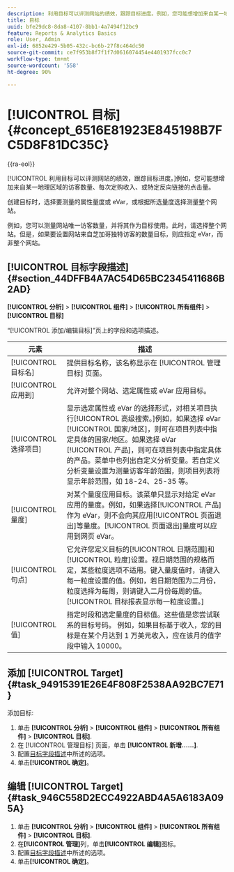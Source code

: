 ```yaml
---
description: 利用目标可以评测网站的绩效，跟踪目标进度。例如，您可能想增加来自某一地理区域的访客数量、每次定购收入、或特定反向链接的点击量。
title: 目标
uuid: bfe29dc8-8da8-4107-8bb1-4a7494f12bc9
feature: Reports & Analytics Basics
role: User, Admin
exl-id: 6852e429-5b05-432c-bc6b-27f8c464dc50
source-git-commit: ce7f953b8f7f1f7d0616074454e4401937fcc0c7
workflow-type: tm+mt
source-wordcount: '558'
ht-degree: 90%

---
```


# [!UICONTROL 目标] {#concept_6516E81923E845198B7FC5D8F81DC35C}

{{ra-eol}}

[!UICONTROL 利用目标可以评测网站的绩效，跟踪目标进度。]例如，您可能想增加来自某一地理区域的访客数量、每次定购收入、或特定反向链接的点击量。

创建目标时，选择要测量的属性量度或 eVar，或根据所选量度选择测量整个网站。

例如，您可以测量网站唯一访客数量，并将其作为目标使用。此时，请选择整个网站。但是，如果要设置网站来自芝加哥独特访客的数量目标，则应指定 eVar，而非整个网站。

## [!UICONTROL 目标字段描述] {#section_44DFFB4A7AC54D65BC2345411686B2AD}

**[!UICONTROL 分析]** > **[!UICONTROL 组件]** > **[!UICONTROL 所有组件]** > **[!UICONTROL 目标]**

“[!UICONTROL 添加/编辑目标]”页上的字段和选项描述。

| 元素 | 描述 |
| --- | --- |
| [!UICONTROL 目标名] | 提供目标名称，该名称显示在 [!UICONTROL 管理目标] 页面。 |
| [!UICONTROL 应用到] | 允许对整个网站、选定属性或 eVar 应用目标。 |
| [!UICONTROL 选择项目] | 显示选定属性或 eVar 的选择形式，对相关项目执行[!UICONTROL 高级搜索。]例如，如果选择 eVar [!UICONTROL 国家/地区]，则可在项目列表中指定具体的国家/地区。如果选择 eVar [!UICONTROL 产品]，则可在项目列表中指定具体的产品。菜单中也列出自定义分析变量。若自定义分析变量设置为测量访客年龄范围，则项目列表将显示年龄范围，如 18-24、25-35 等。 |
| [!UICONTROL 量度] | 对某个量度应用目标。该菜单只显示对给定 eVar 应用的量度。例如，如果选择[!UICONTROL 产品]作为 eVar，则不会向其应用[!UICONTROL 页面退出]等量度。[!UICONTROL 页面退出]量度可以应用到网页 eVar。 |
| [!UICONTROL 句点] | 它允许您定义目标的[!UICONTROL 日期范围]和[!UICONTROL 粒度]设置。视日期范围的规格而定，某些粒度选项不适用。键入量度值时，请键入每一粒度设置的值。例如，若日期范围为二月份，粒度选择为每周，则请键入二月份每周的值。[!UICONTROL 目标报表显示每一粒度设置。] |
| [!UICONTROL 值] | 指定时段和选定量度的目标值。这些值是您尝试联系的目标号码。 例如，如果目标基于收入，您的目标是在某个月达到 1 万美元收入，应在该月的值字段中输入 10000。 |

## 添加 [!UICONTROL Target] {#task_94915391E26E4F808F2538AA92BC7E71}

添加目标:

1. 单击 **[!UICONTROL 分析]** > **[!UICONTROL 组件]** > **[!UICONTROL 所有组件]** > **[!UICONTROL 目标]**.
1. 在 [!UICONTROL 管理目标] 页面，单击 **[!UICONTROL 新增……]**.
1. 配置[目标字段描述](/help/analyze/reports-analytics/targets.md#section_44DFFB4A7AC54D65BC2345411686B2AD)中所述的选项。
1. 单击&#x200B;**[!UICONTROL 确定]**。

## 编辑 [!UICONTROL Target] {#task_946C558D2ECC4922ABD4A5A6183A095A}

1. 单击 **[!UICONTROL 分析]** > **[!UICONTROL 组件]** > **[!UICONTROL 所有组件]** > **[!UICONTROL 目标]**.
1.  在&#x200B;**[!UICONTROL 管理]**&#x200B;列，单击&#x200B;**[!UICONTROL 编辑]**&#x200B;图标。
1. 配置[目标字段描述](/help/analyze/reports-analytics/targets.md#section_44DFFB4A7AC54D65BC2345411686B2AD)中所述的选项。
1. 单击&#x200B;**[!UICONTROL 确定]**。
